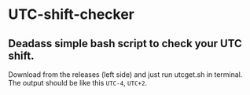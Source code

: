 # UTC-shift-checker
## Deadass simple bash script to check your UTC shift.

Download from the releases (left side) and just run utcget.sh in terminal. The output should be like this `UTC-4`, `UTC+2`.
